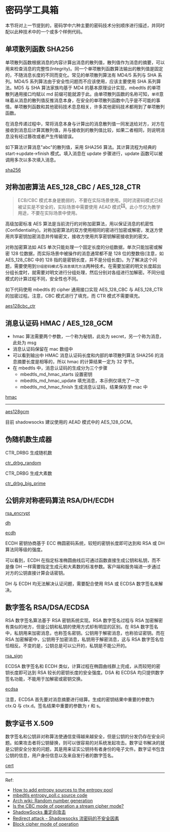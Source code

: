 # 密码学工具箱

本节将对上一节提到的，密码学中六种主要的密码技术分别顺序进行描述，并同时配以此种技术中的一个或多个样例代码。

## 单项散列函数 SHA256

单项散列函数根据消息的内容计算出消息的散列值，散列值作为消息的摘要，可以用来检查消息的完整性(Integrity)。同一个单项散列函数算法输出的散列值是固定的，不随消息长度的不同而变化。常见的单项散列算法有 MD4/5 系列与 SHA 系列。MD4/5 系列算法由于安全性问题而不应该使用，应该主要使用 SHA 系列算法。MD5 与 SHA 算法家族均基于 MD4 的基本原理设计实现，mbedtls 的单项散列通用接口均赋以 md 前缀可能就源于此。由单项散列函数的名称可知，`单项`意味着从消息的散列值反推消息本身，在安全的单项散列函数中几乎是不可能的事情。单项散列函数和其他密码技术息息相关，许多其他密码技术都用到了单项散列函数。

在消息传递过程中，常将消息本身与计算出的消息散列值一同发送给对方，对方在接收到消息后计算其散列值，并与接收到的散列值比较，如果二者相同，则说明消息没有经过篡改或者产生传输错误。

如下算法计算消息"abc"的散列值，采用 SHA256 算法。其计算流程为经典的 start->update->finish 模式。填入消息在 update 步骤进行，update 函数可以被调用多次以多次填入消息。

[sha256](../src/libmbedtls/sha256.c ':include')

## 对称加密算法 AES_128_CBC / AES_128_CTR

> ECB/CBC 模式本身是脆弱的，不要在实际场景使用。同时流密码模式已经被证实是不安全的，实际场景中需要使用 AEAD 模式<sup>[[1]](https://shadowsocks.org/en/wiki/Stream-Ciphers.html)</sup>。此小节仅为教学用途，不要在实际场景中使用。

高级加密标准 AES 算法是当前流行的对称加密算法，用以保证消息的机密性(Confidentiality)。对称加密算法的双方使用相同的密进行加密或解密，发送方使用共享密钥加密消息并传输密文，接收方使用共享密钥解密接收到的密文。

对称加密算法如 AES 单次只能处理一个固定长度的分组数据，单次只能加密或解密 128 位数据，而实际场景中被操作的消息通常都不是 128 位的整数倍(注意，如 AES_128_CBC 中的 128 指的是密钥长度，并不是分组长度)。为了解决这个问题，需要使用到`分组密码模式`与`消息填充方法`两种技术。在需要加密的明文长度超出分组长度时，就需要对明文进行分组处理，然后分别对各组进行加解密。不同分组模式的计算过程不同，安全性也不同。

如下代码使用 mbedtls 的 cipher 通用接口实现 AES_128_CBC 与 AES_128_CTR 的加密过程。注意，CBC 模式进行了填充，而 CTR 模式不需要填充。

[aes128cbc_ctr](../src/libmbedtls/aes128cbc_ctr.c ':include')

## 消息认证码 HMAC / AES_128_GCM

- hmac 算法需要两个参数，一个称为秘钥，此处为 secret，另一个称为消息，此处为 msg
- 消息认证码保留在 mac 数组中
- 可以看到输出中 HMAC 消息认证码长度和内部的单项散列算法 SHA256 的消息摘要长度是相等的，所以 hmac 的计算结果一定为 32 字节。
- 在 mbedtls 中，消息认证码的生成分为三个步骤
  - mbedtls_md_hmac_starts 设置密钥
  - mbedtls_md_hmac_update 填充消息，本示例仅填充了一次
  - mbedtls_md_hmac_finish 生成消息认证码，结果保存至 mac 中

[hmac](../src/libmbedtls/hmac.c ':include')

---

[aes128gcm](../src/libmbedtls/aes128gcm.c ':include')

目前 shadowsocks 建议使用的 AEAD 模式中的 AES_128_GCM。

## 伪随机数生成器

CTR_DRBG 生成随机数

[ctr_drbg_random](../src/libmbedtls/ctr_drbg_random.c ':include')

CTR_DRBG 生成大素数

[ctr_drbg_big_prime](../src/libmbedtls/ctr_drbg_big_prime.c ':include')

## 公钥非对称密码算法 RSA/DH/ECDH

[rsa_encrypt](../src/libmbedtls/rsa_encrypt.c ':include')

[dh](../src/libmbedtls/dh.c ':include')

[ecdh](../src/libmbedtls/ecdh.c ':include')

ECDH 密钥协商基于 ECC 椭圆密码系统，较短的密钥长度即可达到和 RSA 或 DH 算法同等级的强度。

可以看到，ECDH 在指定标准椭圆曲线后可通过函数直接生成公钥和私钥，而不是像 DH 一样需要指定生成元和大素数的标准参数。客户端和服务端进一步通过对方的公钥直接计算会话密钥。

DH 与 ECDH 均无法解决认证问题，需要配合使用 RSA 或 ECDSA 数字签名来解决。

## 数字签名 RSA/DSA/ECDSA

RSA 数字签名算法基于 RSA 密钥系统实现。RSA 数字签名过程与 RSA 加密解密有类似的地方，但是公钥和私钥的使用方式却有明显的区别。在 RSA 数字签名中，私钥用来加密消息，也称签名密钥。公钥用于解密消息，也称验证密钥。而在 RSA 加密解密中，公钥用于加密消息，私钥用于解密消息，这与 RSA 数字签名恰恰相反。不变的是，公钥总是可以公开的，私钥是不能公开的。

[rsa_sign](../src/libmbedtls/rsa_sign.c ':include')

ECDSA 数字签名和 ECDH 类似，计算过程在椭圆曲线群上完成，从而较短的密钥长度即可达到 RSA 较长的密钥长度的安全强度。DSA 和 ECDSA 均只提供数字签名功能，不能用于加解密或密钥交换。

[ecdsa](../src/libmbedtls/ecdsa.c ':include')

注意，ECDSA 首先要对消息摘要进行结算。生成的密钥结果中重要的参数为 ctx.Q 与 ctx.d。签名结果中重要的参数为 r 和 s。

## 数字证书 X.509

数字签名和公钥非对称算法使通信变得越来越安全，但是公钥的分发仍存在安全问题。如果攻击者将公钥替换，则可以很容易的对系统发起攻击。数字证书解决的就是公钥安全分发的问题，其是用来证实公钥持有者身份的电子文件。数字证书包含公钥的信息，用户身份信息以及来自发行者的数字签名。

[cert](../src/libmbedtls/cert.c ':include')

---

Ref:

- [How to add entropy sources to the entropy pool](https://tls.mbed.org/kb/how-to/add-entropy-sources-to-entropy-pool)
- [mbedtls entropy_poll.c source code](https://github.com/ARMmbed/mbedtls/blob/55a4d938d055a44cdac6baab1b62d1dcc804da0a/library/entropy_poll.c)
- [Arch wiki: Random number generation](https://wiki.archlinux.org/title/Random_number_generation)
- [Is the CBC mode of operation a stream cipher mode?](https://crypto.stackexchange.com/questions/51251/is-the-cbc-mode-of-operation-a-stream-cipher-mode)
- [ShadowSocks 重定向攻击](http://iv4n.cc/shadowsocks/)
- [Redirect attack - Shadowsocks 流密码的不安全因素](https://blog.rexskz.info/redirect-attack-weakness-of-ss-stream-cipher.html#toc-link-2)
- [Block cipher mode of operation](https://en.wikipedia.org/wiki/Block_cipher_mode_of_operation)
